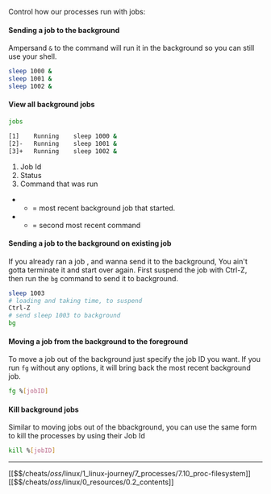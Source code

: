 Control how our processes run with jobs:

#### Sending a job to the background

Ampersand `&` to the command will run it in the background so you can still use your shell.

``` bash
sleep 1000 &
sleep 1001 &
sleep 1002 &
```

#### View all background jobs

``` bash
jobs

[1]    Running    sleep 1000 &
[2]-   Running    sleep 1001 &
[3]+   Running    sleep 1002 &
```

1. Job Id 
2. Status
3. Command that was run
- + = most recent background job that started.
- - = second most recent command

#### Sending a job to the background on existing job

If you already ran a job , and wanna send it to the background, 
You ain't gotta terminate it and start over again.
First suspend the job with Ctrl-Z, then run the `bg` command to send it to background.

``` bash
sleep 1003
# loading and taking time, to suspend
Ctrl-Z
# send sleep 1003 to background
bg
```

#### Moving a job from the background to the foreground

To move a job out of the background just specify the job ID you want.
If you run `fg` without any options, it will bring back the most recent background job.

``` bash
fg %[jobID]
```

#### Kill background jobs

Similar to moving jobs out of the bbackground, 
you can use the same form to kill the processes by using their Job Id

``` bash 
kill %[jobID]
```

---
[[$$$/$cheats/$oss/$linux/1_linux-journey/7_processes/7.10_proc-filesystem]]
[[$$$/$cheats/$oss/$linux/0_resources/0.2_contents]]